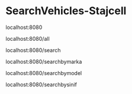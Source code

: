 # SearchVehicles-Stajcell

localhost:8080

localhost:8080/all

localhost:8080/search

localhost:8080/searchbymarka

localhost:8080/searchbymodel

localhost:8080/searchbysinif

